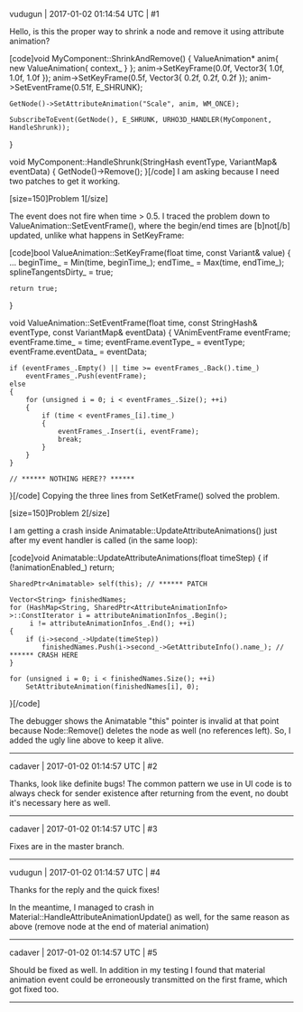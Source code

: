 vudugun | 2017-01-02 01:14:54 UTC | #1

Hello,
  is this the proper way to shrink a node and remove it using attribute animation?

[code]void MyComponent::ShrinkAndRemove()
{
    ValueAnimation* anim{ new ValueAnimation{ context_ } };
    anim->SetKeyFrame(0.0f, Vector3{ 1.0f, 1.0f, 1.0f });
    anim->SetKeyFrame(0.5f, Vector3{ 0.2f, 0.2f, 0.2f });
    anim->SetEventFrame(0.51f, E_SHRUNK);

    GetNode()->SetAttributeAnimation("Scale", anim, WM_ONCE);

    SubscribeToEvent(GetNode(), E_SHRUNK, URHO3D_HANDLER(MyComponent, HandleShrunk));
}

void MyComponent::HandleShrunk(StringHash eventType, VariantMap& eventData)
{
    GetNode()->Remove();
}[/code]
I am asking because I need two patches to get it working.

[size=150]Problem 1[/size]

The event does not fire when time > 0.5. I traced the problem down to ValueAnimation::SetEventFrame(), where the begin/end times are [b]not[/b] updated, unlike what happens in SetKeyFrame:

[code]bool ValueAnimation::SetKeyFrame(float time, const Variant& value)
{
    ...
    beginTime_ = Min(time, beginTime_);
    endTime_ = Max(time, endTime_);
    splineTangentsDirty_ = true;

    return true;
}

void ValueAnimation::SetEventFrame(float time, const StringHash& eventType, const VariantMap& eventData)
{
    VAnimEventFrame eventFrame;
    eventFrame.time_ = time;
    eventFrame.eventType_ = eventType;
    eventFrame.eventData_ = eventData;

    if (eventFrames_.Empty() || time >= eventFrames_.Back().time_)
        eventFrames_.Push(eventFrame);
    else
    {
        for (unsigned i = 0; i < eventFrames_.Size(); ++i)
        {
            if (time < eventFrames_[i].time_)
            {
                eventFrames_.Insert(i, eventFrame);
                break;
            }
        }
    }

    // ****** NOTHING HERE?? ******
}[/code]
Copying the three lines from SetKetFrame() solved the problem.

[size=150]Problem 2[/size]

I am getting a crash inside Animatable::UpdateAttributeAnimations() just after my event handler is called (in the same loop):

[code]void Animatable::UpdateAttributeAnimations(float timeStep)
{
    if (!animationEnabled_)
        return;

    SharedPtr<Animatable> self(this); // ****** PATCH

    Vector<String> finishedNames;
    for (HashMap<String, SharedPtr<AttributeAnimationInfo> >::ConstIterator i = attributeAnimationInfos_.Begin();
         i != attributeAnimationInfos_.End(); ++i)
    {
        if (i->second_->Update(timeStep))
            finishedNames.Push(i->second_->GetAttributeInfo().name_); // ****** CRASH HERE
    }

    for (unsigned i = 0; i < finishedNames.Size(); ++i)
        SetAttributeAnimation(finishedNames[i], 0);
}[/code]

The debugger shows the Animatable "this" pointer is invalid at that point because Node::Remove() deletes the node as well (no references left). So, I added the ugly line above to keep it alive.

-------------------------

cadaver | 2017-01-02 01:14:57 UTC | #2

Thanks, look like definite bugs! The common pattern we use in UI code is to always check for sender existence after returning from the event, no doubt it's necessary here as well.

-------------------------

cadaver | 2017-01-02 01:14:57 UTC | #3

Fixes are in the master branch.

-------------------------

vudugun | 2017-01-02 01:14:57 UTC | #4

Thanks for the reply and the quick fixes!

In the meantime, I managed to crash in Material::HandleAttributeAnimationUpdate() as well, for the same reason as above (remove node at the end of material animation)

-------------------------

cadaver | 2017-01-02 01:14:57 UTC | #5

Should be fixed as well. In addition in my testing I found that material animation event could be erroneously transmitted on the first frame, which got fixed too.

-------------------------

